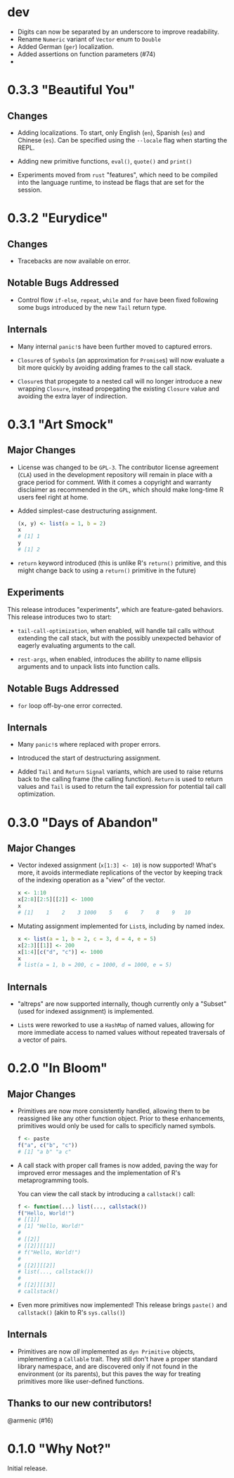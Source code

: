 # dev

* Digits can now be separated by an underscore to improve readability.
* Rename `Numeric` variant of `Vector` enum to `Double`
* Added German (`ger`) localization.
* Added assertions on function parameters (#74)
*

# 0.3.3 "Beautiful You"

## Changes

* Adding localizations. To start, only English (`en`), Spanish (`es`) and
  Chinese (`es`). Can be    specified using the `--locale` flag when starting
  the REPL.

* Adding new primitive functions, `eval()`, `quote()` and `print()`

* Experiments moved from `rust` "features", which need to be compiled into
  the language runtime, to instead be flags that are set for the session.

# 0.3.2 "Eurydice"

## Changes

* Tracebacks are now available on error.

## Notable Bugs Addressed

* Control flow `if-else`, `repeat`, `while` and `for` have been fixed following
  some bugs introduced by the new `Tail` return type.

## Internals

* Many internal `panic!`s have been further moved to captured errors.

* `Closure`s of `Symbol`s (an approximation for `Promise`s) will now evaluate
  a bit more quickly by avoiding adding frames to the call stack.

* `Closure`s that propegate to a nested call will no longer introduce a new
  wrapping `Closure`, instead propegating the existing `Closure` value and
  avoiding the extra layer of indirection.

# 0.3.1 "Art Smock"

## Major Changes

* License was changed to be `GPL-3`. The contributor license agreement (`CLA`)
  used in the development repository will remain in place with a grace period
  for comment. With it comes a copyright and warranty disclaimer as recommended
  in the `GPL`, which should make long-time R users feel right at home.

* Added simplest-case destructuring assignment.

  ```r
  (x, y) <- list(a = 1, b = 2)
  x
  # [1] 1
  y
  # [1] 2
  ```

* `return` keyword introduced (this is unlike R's `return()` primitive, and
  this might change back to using a `return()` primitive in the future)

## Experiments

This release introduces "experiments", which are feature-gated behaviors. This
release introduces two to start:

* `tail-call-optimization`, when enabled, will handle tail calls without
  extending the call stack, but with the possibly unexpected behavior of
  eagerly evaluating arguments to the call.

* `rest-args`, when enabled, introduces the ability to name ellipsis arguments
  and to unpack lists into function calls.

## Notable Bugs Addressed

* `for` loop off-by-one error corrected.

## Internals

* Many `panic!`s where replaced with proper errors.

* Introduced the start of destructuring assignment.

* Added `Tail` and `Return` `Signal` variants, which are used to raise returns
  back to the calling frame (the calling function). `Return` is used to return
  values and `Tail` is used to return the tail expression for potential tail
  call optimization.

# 0.3.0 "Days of Abandon"

## Major Changes

* Vector indexed assignment (`x[1:3] <- 10`) is now supported! What's more,
  it avoids intermediate replications of the vector by keeping track of the
  indexing operation as a "view" of the vector.

  ```r
  x <- 1:10
  x[2:8][2:5][[2]] <- 1000
  x
  # [1]    1    2    3 1000    5    6    7    8    9   10
  ```

* Mutating assignment implemented for `List`s, including by named index.

  ```r
  x <- list(a = 1, b = 2, c = 3, d = 4, e = 5)
  x[2:3][[1]] <- 200
  x[1:4][c("d", "c")] <- 1000
  x
  # list(a = 1, b = 200, c = 1000, d = 1000, e = 5)
  ```

## Internals

* "altreps" are now supported internally, though currently only a "Subset"
  (used for indexed assignment) is implemented.

* `List`s were reworked to use a `HashMap` of named values, allowing for
  more immediate access to named values without repeated traversals of a
  vector of pairs.


# 0.2.0 "In Bloom"

## Major Changes

* Primitives are now more consistently handled, allowing them to be reassigned
  like any other function object. Prior to these enhancements, primitives
  would only be used for calls to specificly named symbols.

  ```r
  f <- paste
  f("a", c("b", "c"))
  # [1] "a b" "a c"
  ```

* A call stack with proper call frames is now added, paving the way for
  improved error messages and the implementation of R's metaprogramming tools.

  You can view the call stack by introducing a `callstack()` call:

  ```r
  f <- function(...) list(..., callstack())
  f("Hello, World!")
  # [[1]]
  # [1] "Hello, World!"
  #
  # [[2]]
  # [[2]][[1]]
  # f("Hello, World!")
  #
  # [[2]][[2]]
  # list(..., callstack())
  #
  # [[2]][[3]]
  # callstack()
  ```

* Even more primitives now implemented! This release brings `paste()` and
  `callstack()` (akin to R's `sys.calls()`)

## Internals

* Primitives are now _all_ implemented as `dyn Primitive` objects, implementing
  a `Callable` trait. They still don't have a proper standard library namespace,
  and are discovered only if not found in the environment (or its parents),
  but this paves the way for treating primitives more like user-defined
  functions.

## Thanks to our new contributors!

@armenic (#16)

# 0.1.0 "Why Not?"

Initial release.

